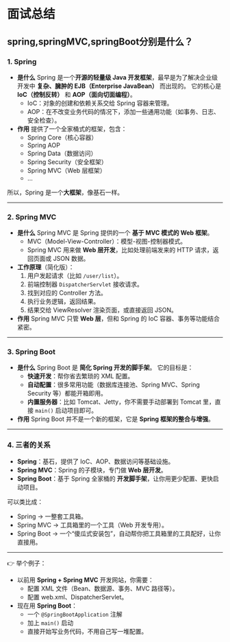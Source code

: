 # 面试总结

## spring,springMVC,springBoot分别是什么？

### 1. **Spring**

- **是什么**
   Spring 是一个**开源的轻量级 Java 开发框架**，最早是为了解决企业级开发中 **复杂、臃肿的 EJB（Enterprise JavaBean）** 而出现的。
   它的核心是 **IoC（控制反转）** 和 **AOP（面向切面编程）**。
  - IoC：对象的创建和依赖关系交给 Spring 容器来管理。
  - AOP：在不改变业务代码的情况下，添加一些通用功能（如事务、日志、安全检查）。
- **作用**
   提供了一个全家桶式的框架，包含：
  - Spring Core（核心容器）
  - Spring AOP
  - Spring Data（数据访问）
  - Spring Security（安全框架）
  - Spring MVC（Web 层框架）
  - …

所以，Spring 是一个**大框架**，像基石一样。

------

### 2. **Spring MVC**

- **是什么**
   Spring MVC 是 Spring 提供的一个 **基于 MVC 模式的 Web 框架**。
  - MVC（Model-View-Controller）：模型-视图-控制器模式。
  - Spring MVC 用来做 **Web 层开发**，比如处理前端发来的 HTTP 请求，返回页面或 JSON 数据。
- **工作原理**（简化版）：
  1. 用户发起请求（比如 `/user/list`）。
  2. 前端控制器 `DispatcherServlet` 接收请求。
  3. 找到对应的 Controller 方法。
  4. 执行业务逻辑，返回结果。
  5. 结果交给 ViewResolver 渲染页面，或直接返回 JSON。
- **作用**
   Spring MVC 只管 **Web 层**，但和 Spring 的 IoC 容器、事务等功能结合紧密。

------

### 3. **Spring Boot**

- **是什么**
   Spring Boot 是 **简化 Spring 开发的脚手架**。
   它的目标是：
  - **快速开发**：帮你省去繁琐的 XML 配置。
  - **自动配置**：很多常用功能（数据库连接池、Spring MVC、Spring Security 等）都能开箱即用。
  - **内置服务器**：比如 Tomcat、Jetty，你不需要手动部署到 Tomcat 里，直接 `main()` 启动项目即可。
- **作用**
   Spring Boot 并不是一个新的框架，它是 **Spring 框架的整合与增强**。

------

### 4. **三者的关系**

- **Spring**：基石，提供了 IoC、AOP、数据访问等基础设施。
- **Spring MVC**：Spring 的子模块，专门做 **Web 层开发**。
- **Spring Boot**：基于 Spring 全家桶的 **开发脚手架**，让你用更少配置、更快启动项目。

可以类比成：

- Spring → 一整套工具箱。
- Spring MVC → 工具箱里的一个工具（Web 开发专用）。
- Spring Boot → 一个“傻瓜式安装包”，自动帮你把工具箱里的工具配好，让你直接用。

------

👉 举个例子：

- 以前用 **Spring + Spring MVC** 开发网站，你需要：
  - 配置 XML 文件（Bean、数据源、事务、MVC 路径等）。
  - 配置 web.xml、DispatcherServlet。
- 现在用 **Spring Boot**：
  - 一个 `@SpringBootApplication` 注解
  - 加上 `main()` 启动
  - 直接开始写业务代码，不用自己写一堆配置。

